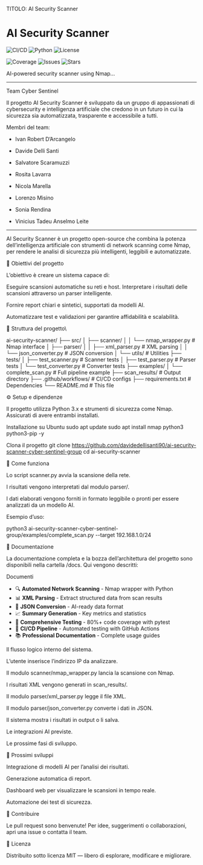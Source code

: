 TITOLO: AI Security Scanner

# AI Security Scanner

![CI/CD](https://github.com/davidedellisanti90/ai-security-scanner-cyber-sentinel-group/workflows/CI%2FCD%20Pipeline/badge.svg)
![Python](https://img.shields.io/badge/python-3.8%2B-blue)
![License](https://img.shields.io/badge/license-MIT-green)

![Coverage](https://img.shields.io/codecov/c/github/davidedellisanti90/ai-security-scanner-cyber-sentinel-group)
![Issues](https://img.shields.io/github/issues/davidedellisanti90/ai-security-scanner-cyber-sentinel-group)
![Stars](https://img.shields.io/github/stars/davidedellisanti90/ai-security-scanner-cyber-sentinel-group)

AI-powered security scanner using Nmap...

--------------------------------------------------------------
Team Cyber Sentinel

Il progetto AI Security Scanner è sviluppato da un gruppo di appassionati di cybersecurity e intelligenza artificiale che credono in un futuro in cui la sicurezza sia automatizzata, trasparente e accessibile a tutti.

Membri del team:

- Ivan Robert D’Arcangelo

- Davide Delli Santi

- Salvatore Scaramuzzi

- Rosita Lavarra

- Nicola Marella

- Lorenzo Misino

- Sonia Rendina

- Vinicius Tadeu Anselmo Leite

-----------------------------------------------------------------

AI Security Scanner è un progetto open-source che combina la potenza dell’intelligenza artificiale con strumenti di network scanning come Nmap, per rendere le analisi di sicurezza più intelligenti, leggibili e automatizzate.

🚀 Obiettivi del progetto

L’obiettivo è creare un sistema capace di:

Eseguire scansioni automatiche su reti e host.
Interpretare i risultati delle scansioni attraverso un parser intelligente.

Fornire report chiari e sintetici, supportati da modelli AI.

Automatizzare test e validazioni per garantire affidabilità e scalabilità.

🧩 Struttura del progetto\

ai-security-scanner/
├── src/
│   ├── scanner/
│   │   └── nmap_wrapper.py      # Nmap interface
│   ├── parser/
│   │   ├── xml_parser.py        # XML parsing
│   │   └── json_converter.py    # JSON conversion
│   └── utils/                    # Utilities
├── tests/
│   ├── test_scanner.py          # Scanner tests
│   ├── test_parser.py           # Parser tests
│   └── test_converter.py        # Converter tests
├── examples/
│   └── complete_scan.py         # Full pipeline example
├── scan_results/                # Output directory
├── .github/workflows/           # CI/CD configs
├── requirements.txt             # Dependencies
└── README.md                    # This file

⚙️ Setup e dipendenze

Il progetto utilizza Python 3.x e strumenti di sicurezza come Nmap.
Assicurati di avere entrambi installati.

Installazione su Ubuntu
sudo apt update
sudo apt install nmap python3 python3-pip -y

Clona il progetto
git clone https://github.com/davidedellisanti90/ai-security-scanner-cyber-sentinel-group
cd ai-security-scanner

🧠 Come funziona

Lo script scanner.py avvia la scansione della rete.

I risultati vengono interpretati dal modulo parser/.

I dati elaborati vengono forniti in formato leggibile o pronti per essere analizzati da un modello AI.

Esempio d’uso:


python3 ai-security-scanner-cyber-sentinel-group/examples/complete_scan.py --target 192.168.1.0/24


📘 Documentazione

La documentazione completa e la bozza dell’architettura del progetto sono disponibili nella cartella /docs.
Qui vengono descritti:

Documenti

- 🔍 **Automated Network Scanning** - Nmap wrapper with Python
- 📊 **XML Parsing** - Extract structured data from scan results
- 🔄 **JSON Conversion** - AI-ready data format
- 📈 **Summary Generation** - Key metrics and statistics
- 🧪 **Comprehensive Testing** - 80%+ code coverage with pytest
- 🚀 **CI/CD Pipeline** - Automated testing with GitHub Actions
- 📚 **Professional Documentation** - Complete usage guides

Il flusso logico interno del sistema.

L’utente inserisce l’indirizzo IP da analizzare.

Il modulo scanner/nmap_wrapper.py lancia la scansione con Nmap.

I risultati XML vengono generati in scan_results/.

Il modulo parser/xml_parser.py legge il file XML.

Il modulo parser/json_converter.py converte i dati in JSON.

Il sistema mostra i risultati in output o li salva. 

Le integrazioni AI previste.

Le prossime fasi di sviluppo.

🔮 Prossimi sviluppi

Integrazione di modelli AI per l’analisi dei risultati.

Generazione automatica di report.

Dashboard web per visualizzare le scansioni in tempo reale.

Automazione dei test di sicurezza.

🤝 Contribuire

Le pull request sono benvenute!
Per idee, suggerimenti o collaborazioni, apri una issue o contatta il team.

🧾 Licenza

Distribuito sotto licenza MIT — libero di esplorare, modificare e migliorare.
